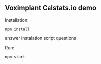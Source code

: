 Voximplant Calstats.io demo
-
Installation:
```
npm install
```
answer instalation script questions

Run:

```
npm start
```